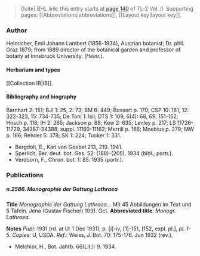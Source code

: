 > [!cite] BHL link: this entry starts at [page 140](https://www.biodiversitylibrary.org/item/103253#page/166/mode/1up) of TL-2 Vol. II.
> Supporting pages: [[Abbreviations|abbreviations]], [[Layout key|layout key]].

### Author

Heinricher, Emil Johann Lambert (1856-1934), Austrian botanist; Dr. phil. Graz 1879; from 1889 director of the botanical garden and professor of botany at Innsbruck University. (*Heinr.*).

#### Herbarium and types

[[Collection IB|IB]].

#### Bibliography and biography

Barnhart 2: 151; BJI 1: 25, 2: 73; BM 6: 449; Bossert p. 170; CSP 10: 181, 12: 322-323, 15: 734-735; De Toni 1: lxii; DTS 1: 109, 6(4): 68, 69, 151-152; Hirsch p. 118; IH 2: 265; Jackson p. 88; Kew 2: 635; Lenley p. 217; LS 11726-11729, 34387-34388, suppl. 11160-11162; Merrill p. 166; Moebius p. 279; MW p. 166; Rehder 5: 378; SK 1: 224; Tucker 1: 331.
- Bergdolt, E., Karl von Goebel 213, 219. 1941.
- Sperlich, Ber. deut. bot. Ges. 52: (188)-(205). 1934 (bibl.; portr.).
- Verdoorn, F., Chron. bot. 1: 85. 1935 (portr.).

### Publications

##### n.2586. Monographie der Gattung Lathraea

**Title**
*Monographie der Gattung Lathraea*... Mit 45 Abbildungen im Text und 5 Tafeln. Jena (Gustav Fischer) 1931. Oct.
**Abbreviated title**: *Monogr. Lathraea*.

**Notes**
*Publ*: 1931 (rd. at U: 1 Dec 1931), p. \[i\]-iv, \[1\]-151, \[152, expl. pl.\], *pl. 1-5. Copies*: U, USDA.
*Ref*.: Weiss, J. Bot. 70: 175-176. Jun 1932 (rev.).
- Melchior, H., Bot. Jahrb. 66(Lit.): 9. 1934.


